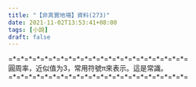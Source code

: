 ```yaml
---
title: "【非真實地場】資料(273)"
date: 2021-11-02T13:53:41+08:00
tags: [小說]
draft: false
---
```


=\*=\*=\*=\*=\*=\*=\*=\*=\*=\*=\*=\*=\*=\*=\*=\*=\*=\*=\*=\*=\*=\*=  
圓周率，近似值为3，常用符號π來表示。這是常識。    
=\*=\*=\*=\*=\*=\*=\*=\*=\*=\*=\*=\*=\*=\*=\*=\*=\*=\*=\*=\*=\*=\*=  